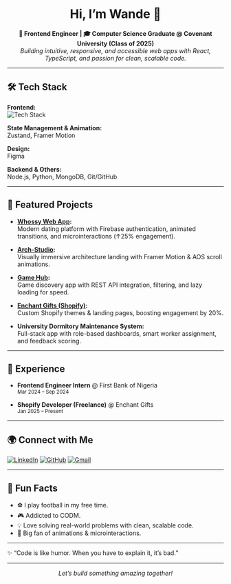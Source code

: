 <!-- Profile README for devwande (Teniola Olawande) -->

<h1 align="center">Hi, I’m Wande 👋</h1>
<p align="center">
  <b>🚀 Frontend Engineer | 🎓 Computer Science Graduate @ Covenant University (Class of 2025)</b><br>
  <i>Building intuitive, responsive, and accessible web apps with React, TypeScript, and passion for clean, scalable code.</i>
</p>

---

## 🛠️ Tech Stack

**Frontend:**  
<img src="https://skillicons.dev/icons?i=react,nextjs,ts,js,tailwind,materialui,html,css" alt="Tech Stack" />

**State Management & Animation:**  
Zustand, Framer Motion

**Design:**  
Figma

**Backend & Others:**  
Node.js, Python, MongoDB, Git/GitHub

---

## 🌟 Featured Projects

- **[Whossy Web App](https://whossy-web-app-staging.vercel.app/):**  
  Modern dating platform with Firebase authentication, animated transitions, and microinteractions (↑25% engagement).

- **[Arch-Studio](https://arch-studio-1.vercel.app/):**  
  Visually immersive architecture landing with Framer Motion & AOS scroll animations.

- **[Game Hub](https://gamehub-w.vercel.app/):**  
  Game discovery app with REST API integration, filtering, and lazy loading for speed.

- **[Enchant Gifts (Shopify)](https://enchantgifts.store/):**  
  Custom Shopify themes & landing pages, boosting engagement by 20%.

- **University Dormitory Maintenance System:**  
  Full-stack app with role-based dashboards, smart worker assignment, and feedback scoring.

---

## 💼 Experience

- **Frontend Engineer Intern** @ First Bank of Nigeria  
  <sub>Mar 2024 – Sep 2024</sub>

- **Shopify Developer (Freelance)** @ Enchant Gifts  
  <sub>Jan 2025 – Present</sub>

---

## 🌍 Connect with Me

[![LinkedIn](https://img.shields.io/badge/LinkedIn-blue?logo=linkedin&logoColor=white)](https://www.linkedin.com/in/olawande-teniola-555344253/)
[![GitHub](https://img.shields.io/badge/GitHub-black?logo=github&logoColor=white)](https://github.com/devwande)
[![Gmail](https://img.shields.io/badge/Email-red?logo=gmail&logoColor=white)](mailto:teniolaolawande@gmail.com)

---

## 🎯 Fun Facts

- ⚽ I play football in my free time.
- 🎮 Addicted to CODM.
- 💡 Love solving real-world problems with clean, scalable code.
- 🎨 Big fan of animations & microinteractions.

---

✨ “Code is like humor. When you have to explain it, it’s bad.”

---

<p align="center"><i>Let’s build something amazing together!</i></p>
